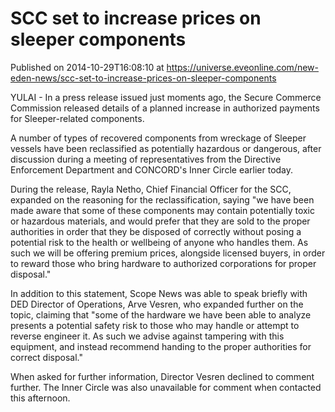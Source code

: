 # SCC set to increase prices on sleeper components
Published on 2014-10-29T16:08:10 at https://universe.eveonline.com/new-eden-news/scc-set-to-increase-prices-on-sleeper-components

YULAI - In a press release issued just moments ago, the Secure Commerce Commission released details of a planned increase in authorized payments for Sleeper-related components.

A number of types of recovered components from wreckage of Sleeper vessels have been reclassified as potentially hazardous or dangerous, after discussion during a meeting of representatives from the Directive Enforcement Department and CONCORD's Inner Circle earlier today.

During the release, Rayla Netho, Chief Financial Officer for the SCC, expanded on the reasoning for the reclassification, saying "we have been made aware that some of these components may contain potentially toxic or hazardous materials, and would prefer that they are sold to the proper authorities in order that they be disposed of correctly without posing a potential risk to the health or wellbeing of anyone who handles them. As such we will be offering premium prices, alongside licensed buyers, in order to reward those who bring hardware to authorized corporations for proper disposal."

In addition to this statement, Scope News was able to speak briefly with DED Director of Operations, Arve Vesren, who expanded further on the topic, claiming that "some of the hardware we have been able to analyze presents a potential safety risk to those who may handle or attempt to reverse engineer it. As such we advise against tampering with this equipment, and instead recommend handing to the proper authorities for correct disposal."

When asked for further information, Director Vesren declined to comment further. The Inner Circle was also unavailable for comment when contacted this afternoon.

